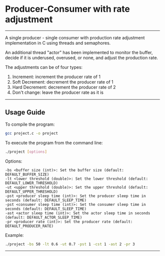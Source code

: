# Producer-Consumer with rate adjustment
---

A single producer - single consumer with production rate adjustment implementation in C using threads and semaphores.

An additional thread "actor" has been implemented to monitor the buffer, decide if it is underused, overused, or none, and adjust the production rate.

The adjustments can be of four types:
1. Increment: increment the producer rate of 1
2. Soft Decrement: decrement the producer rate of 1
3. Hard Decrement: decrement the producer rate of 2
4. Don't change: leave the producer rate as it is
---
## Usage Guide
To compile the program:

```bash
gcc project.c -o project
```

To execute the program from the command line:

```bash
./project [options]
```

Options:

    -bs <buffer size (int)>: Set the buffer size (default: DEFAULT_BUFFER_SIZE)
    -lt <lower threshold (double)>: Set the lower threshold (default: DEFAULT_LOWER_THRESHOLD)
    -ut <upper threshold (double)>: Set the upper threshold (default: DEFAULT_UPPER_THRESHOLD)
    -pst <producer sleep time (int)>: Set the producer sleep time in seconds (default: DEFAULT_SLEEP_TIME)
    -pst <consumer sleep time (int)>: Set the consumer sleep time in seconds (default: DEFAULT_SLEEP_TIME)
    -ast <actor sleep time (int)>: Set the actor sleep time in seconds (default: DEFAULT_ACTOR_SLEEP_TIME)
    -pr <producer rate (int)>: Set the producer rate (default: DEFAULT_PRODUCER_RATE)

Example:

```bash
./project -bs 50 -lt 0.6 -ut 0.7 -pst 1 -cst 1 -ast 2 -pr 3
```
---

